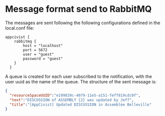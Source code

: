 # Message format send to RabbitMQ

The messages are sent following the following configurations defined in the local.conf file:
```
appcivist {
    rabbitmq {
        host = "localhost"
        port = 5672
        user = "guest"
        password = "guest"
    }
  }
```

A queue is created for each user subscribed to the notification, with the user uuid as the name of the queue. 
The structure of the sent message is:

```json
{
  "resourceSpaceUUID":"e199839c-4079-11e5-a151-feff819cdc9f",
  "text":"DISCUSSION of ASSEMBLY {2} was updated by Jeff",
  "title":"[AppCivist] Updated DISCUSSION in Assemblèe Belleville"
}
```
